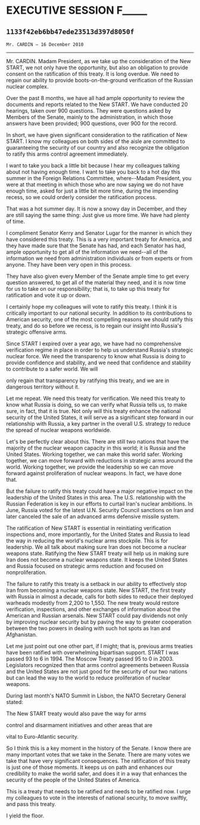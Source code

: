 # EXECUTIVE SESSION F_____
## `1133f42eb6bb47ede23513d397d8050f`
`Mr. CARDIN — 16 December 2010`

---


Mr. CARDIN. Madam President, as we take up the consideration of the 
New START, we not only have the opportunity, but also an obligation to 
provide consent on the ratification of this treaty. It is long overdue. 
We need to regain our ability to provide boots-on-the-ground 
verification of the Russian nuclear complex.

Over the past 8 months, we have all had ample opportunity to review 
the documents and reports related to the New START. We have conducted 
20 hearings, taken over 900 questions. They were questions asked by 
Members of the Senate, mainly to the administration, in which those 
answers have been provided; 900 questions, over 900 for the record.

In short, we have given significant consideration to the ratification 
of New START. I know my colleagues on both sides of the aisle are 
committed to guaranteeing the security of our country and also 
recognize the obligation to ratify this arms control agreement 
immediately.

I want to take you back a little bit because I hear my colleagues 
talking about not having enough time. I want to take you back to a hot 
day this summer in the Foreign Relations Committee, where--Madam 
President, you were at that meeting in which those who are now saying 
we do not have enough time, asked for just a little bit more time, 
during the impending recess, so we could orderly consider the 
ratification process.

That was a hot summer day. It is now a snowy day in December, and 
they are still saying the same thing: Just give us more time. We have 
had plenty of time.

I compliment Senator Kerry and Senator Lugar for the manner in which 
they have considered this treaty. This is a very important treaty for 
America, and they have made sure that the Senate has had, and each 
Senator has had, ample opportunity to get all of the information we 
need--all of the information we need from administration individuals or 
from experts or from anyone. They have been very open in this process.

They have also given every Member of the Senate ample time to get 
every question answered, to get all of the material they need, and it 
is now time for us to take on our responsibility; that is, to take up 
this treaty for ratification and vote it up or down.

I certainly hope my colleagues will vote to ratify this treaty. I 
think it is critically important to our national security. In addition 
to its contributions to American security, one of the most compelling 
reasons we should ratify this treaty, and do so before we recess, is to 
regain our insight into Russia's strategic offensive arms.

Since START I expired over a year ago, we have had no comprehensive 
verification regime in place in order to help us understand Russia's 
strategic nuclear force. We need the transparency to know what Russia 
is doing to provide confidence and stability, and we need that 
confidence and stability to contribute to a safer world. We will


only regain that transparency by ratifying this treaty, and we are in 
dangerous territory without it.

Let me repeat. We need this treaty for verification. We need this 
treaty to know what Russia is doing, so we can verify what Russia tells 
us, to make sure, in fact, that it is true. Not only will this treaty 
enhance the national security of the United States, it will serve as a 
significant step forward in our relationship with Russia, a key partner 
in the overall U.S. strategy to reduce the spread of nuclear weapons 
worldwide.

Let's be perfectly clear about this. There are still two nations that 
have the majority of the nuclear weapon capacity in this world; it is 
Russia and the United States. Working together, we can make this world 
safer. Working together, we can move forward with reductions in 
strategic arms around the world. Working together, we provide the 
leadership so we can move forward against proliferation of nuclear 
weapons. In fact, we have done that.

But the failure to ratify this treaty could have a major negative 
impact on the leadership of the United States in this area. The U.S. 
relationship with the Russian Federation is key in our efforts to 
curtail Iran's nuclear ambitions. In June, Russia voted for the latest 
U.N. Security Council sanctions on Iran and later canceled the sale of 
an advanced arms defensive missile system.

The ratification of New START is essential in reinitiating 
verification inspections and, more importantly, for the United States 
and Russia to lead the way in reducing the world's nuclear arms 
stockpile. This is for leadership. We all talk about making sure Iran 
does not become a nuclear weapons state. Ratifying the New START treaty 
will help us in making sure Iran does not become a nuclear weapons 
state. It keeps the United States and Russia focused on strategic arms 
reduction and focused on nonproliferation.

The failure to ratify this treaty is a setback in our ability to 
effectively stop Iran from becoming a nuclear weapons state. New START, 
the first treaty with Russia in almost a decade, calls for both sides 
to reduce their deployed warheads modestly from 2,200 to 1,550. The new 
treaty would restore verification, inspections, and other exchanges of 
information about the American and Russian arsenals. New START could 
pay dividends not only by improving nuclear security but by paving the 
way to greater cooperation between the two powers in dealing with such 
hot spots as Iran and Afghanistan.

Let me just point out one other part, if I might; that is, previous 
arms treaties have been ratified with overwhelming bipartisan support. 
START I was passed 93 to 6 in 1994. The Moscow Treaty passed 95 to 0 in 
2003. Legislators recognized then that arms control agreements between 
Russia and the United States are not just good for the security of our 
two nations but can lead the way to the world to reduce proliferation 
of nuclear weapons.

During last month's NATO Summit in Lisbon, the NATO Secretary General 
stated:




 The New START treaty would also pave the way for arms 


 control and disarmament initiatives and other areas that are 


 vital to Euro-Atlantic security.


So I think this is a key moment in the history of the Senate. I know 
there are many important votes that we take in the Senate. There are 
many votes we take that have very significant consequences. The 
ratification of this treaty is just one of those moments. It keeps us 
on path and enhances our credibility to make the world safer, and does 
it in a way that enhances the security of the people of the United 
States of America.

This is a treaty that needs to be ratified and needs to be ratified 
now. I urge my colleagues to vote in the interests of national 
security, to move swiftly, and pass this treaty.

I yield the floor.
